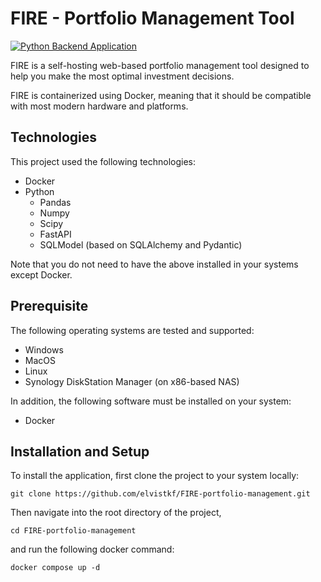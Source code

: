 # FIRE - Portfolio Management Tool
[![Python Backend Application](https://github.com/elvistkf/FIRE-portfolio-management/actions/workflows/python.yaml/badge.svg)](https://github.com/elvistkf/FIRE-portfolio-management/actions/workflows/python.yaml)

FIRE is a self-hosting web-based portfolio management tool designed to help you make the most optimal investment decisions.

FIRE is containerized using Docker, meaning that it should be compatible with most modern hardware and platforms.

## Technologies
This project used the following technologies:
- Docker
- Python
    - Pandas
    - Numpy
    - Scipy
    - FastAPI
    - SQLModel (based on SQLAlchemy and Pydantic)

Note that you do not need to have the above installed in your systems except Docker.

## Prerequisite
The following operating systems are tested and supported:
- Windows
- MacOS
- Linux
- Synology DiskStation Manager (on x86-based NAS)

In addition, the following software must be installed on your system:
- Docker

## Installation and Setup
To install the application, first clone the project to your system locally:
```
git clone https://github.com/elvistkf/FIRE-portfolio-management.git
```
Then navigate into the root directory of the project,
```
cd FIRE-portfolio-management
```
and run the following docker command:
```
docker compose up -d
```
